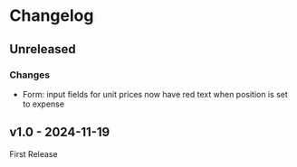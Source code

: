 # Changelog

## Unreleased

### Changes

- Form: input fields for unit prices now have red text when position is set to expense

## v1.0 - 2024-11-19

First Release
